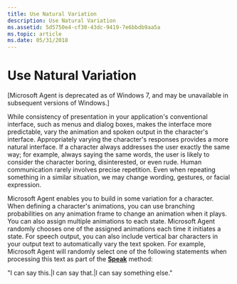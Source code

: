 ```yaml
---
title: Use Natural Variation
description: Use Natural Variation
ms.assetid: 5d5750e4-cf30-43dc-9419-7e6bbdb9aa5a
ms.topic: article
ms.date: 05/31/2018
---
```


# Use Natural Variation

\[Microsoft Agent is deprecated as of Windows 7, and may be unavailable in subsequent versions of Windows.\]

While consistency of presentation in your application's conventional interface, such as menus and dialog boxes, makes the interface more predictable, vary the animation and spoken output in the character's interface. Appropriately varying the character's responses provides a more natural interface. If a character always addresses the user exactly the same way; for example, always saying the same words, the user is likely to consider the character boring, disinterested, or even rude. Human communication rarely involves precise repetition. Even when repeating something in a similar situation, we may change wording, gestures, or facial expression.

Microsoft Agent enables you to build in some variation for a character. When defining a character's animations, you can use branching probabilities on any animation frame to change an animation when it plays. You can also assign multiple animations to each state. Microsoft Agent randomly chooses one of the assigned animations each time it initiates a state. For speech output, you can also include vertical bar characters in your output text to automatically vary the text spoken. For example, Microsoft Agent will randomly select one of the following statements when processing this text as part of the [**Speak**](speak-method.md) method:

"I can say this.\|I can say that.\|I can say something else."

 

 





